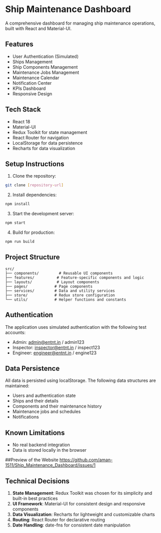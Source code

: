 # Ship Maintenance Dashboard

A comprehensive dashboard for managing ship maintenance operations, built with React and Material-UI.

## Features

- User Authentication (Simulated)
- Ships Management
- Ship Components Management
- Maintenance Jobs Management
- Maintenance Calendar
- Notification Center
- KPIs Dashboard
- Responsive Design

## Tech Stack

- React 18
- Material-UI
- Redux Toolkit for state management
- React Router for navigation
- LocalStorage for data persistence
- Recharts for data visualization

## Setup Instructions

1. Clone the repository:
```bash
git clone [repository-url]
```

2. Install dependencies:
```bash
npm install
```

3. Start the development server:
```bash
npm start
```

4. Build for production:
```bash
npm run build
```

## Project Structure

```
src/
├── components/         # Reusable UI components
├── features/          # Feature-specific components and logic
├── layouts/           # Layout components
├── pages/            # Page components
├── services/         # Data and utility services
├── store/            # Redux store configuration
└── utils/            # Helper functions and constants
```

## Authentication

The application uses simulated authentication with the following test accounts:

- Admin: admin@entnt.in / admin123
- Inspector: inspector@entnt.in / inspect123
- Engineer: engineer@entnt.in / engine123

## Data Persistence

All data is persisted using localStorage. The following data structures are maintained:

- Users and authentication state
- Ships and their details
- Components and their maintenance history
- Maintenance jobs and schedules
- Notifications

## Known Limitations

- No real backend integration
- Data is stored locally in the browser

##Preview of the Website 
https://github.com/aman-1511/Ship_Maintenance_Dashboard/issues/1


## Technical Decisions

1. **State Management**: Redux Toolkit was chosen for its simplicity and built-in best practices
2. **UI Framework**: Material-UI for consistent design and responsive components
3. **Data Visualization**: Recharts for lightweight and customizable charts
4. **Routing**: React Router for declarative routing
5. **Date Handling**: date-fns for consistent date manipulation


